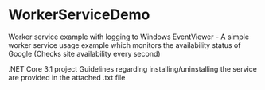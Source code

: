 # WorkerServiceDemo
Worker service example with logging to Windows EventViewer - 
A simple worker service usage example which monitors the availability status of Google (Checks site availability every second)

.NET Core 3.1 project
Guidelines regarding installing/uninstalling the service are provided in the attached .txt file
